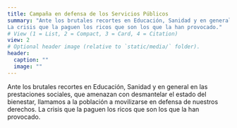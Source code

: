 ```yaml
---
title: Campaña en defensa de los Servicios Públicos
summary: "Ante los brutales recortes en Educación, Sanidad y en general en las prestaciones sociales, que amenazan con desmantelar el estado del bienestar, llamamos a la población a movilizarse en defensa de nuestros derechos.
La crisis que la paguen los ricos que son los que la han provocado."
# View (1 = List, 2 = Compact, 3 = Card, 4 = Citation)
view: 2
# Optional header image (relative to `static/media/` folder).
header:
  caption: ""
  image: ""
---
```


Ante los brutales recortes en Educación, Sanidad y en general en las prestaciones sociales, que amenazan con desmantelar el estado del bienestar, llamamos a la población a movilizarse en defensa de nuestros derechos.
La crisis que la paguen los ricos que son los que la han provocado.